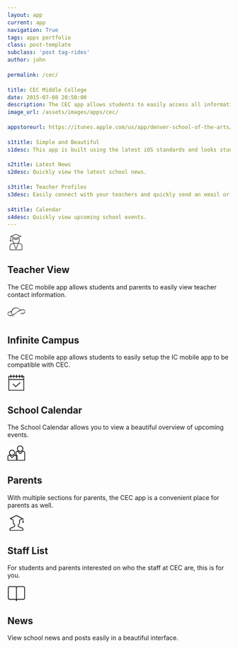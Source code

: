 ```yaml
---
layout: app
current: app
navigation: True
tags: apps portfolio
class: post-template
subclass: 'post tag-rides'
author: john

permalink: /cec/

title: CEC Middle College
date: 2015-07-08 20:50:00
description: The CEC app allows students to easily access all information regarding the school, classes, and teachers.
image_url: /assets/images/apps/cec/

appstoreurl: https://itunes.apple.com/us/app/denver-school-of-the-arts/id739611885?mt=8

s1title: Simple and Beautiful
s1desc: This app is built using the latest iOS standards and looks stunning.

s2title: Latest News
s2desc: Quickly view the latest school news.

s3title: Teacher Profiles
s3desc: Easily connect with your teachers and quickly send an email or call their phone.

s4title: Calendar
s4desc: Quickly view upcoming school events.
---
```


<div class="row list-items">
        <div class="col-lg-4 col-sm-6 col-xs-12">
            <i class="fa"><img width="40px" src="/assets/images/apps/icons/teacher.png"></i>
            <h2>Teacher View</h2>
            <p>The CEC mobile app allows students and parents to easily view teacher contact information.</p>
        </div><!-- Point -->
        <div class="col-lg-4 col-sm-6 col-xs-12">
            <i class="fa"><img width="40px" src="/assets/images/apps/icons/ic.png"></i>
            <h2>Infinite Campus</h2>
            <p>The CEC mobile app allows students to easily setup the IC mobile app to be compatible with CEC.</p>
        </div><!-- Point -->
        <div class="col-lg-4 col-sm-6 col-xs-12">
            <i class="fa"><img width="40px" src="/assets/images/apps/icons/calendar.png"></i>
            <h2>School Calendar</h2>
            <p>The School Calendar allows you to view a beautiful overview of upcoming events.</p>
        </div><!-- Point -->
        <div class="col-lg-4 col-sm-6 col-xs-12">
            <i class="fa"><img width="40px" src="/assets/images/apps/icons/parent.png"></i>
            <h2>Parents</h2>
            <p>With multiple sections for parents, the CEC app is a convenient place for parents as well.</p>
        </div><!-- Point -->
        <div class="col-lg-4 col-sm-6 col-xs-12">
            <i class="fa"><img width="40px" src="/assets/images/apps/icons/student.png"></i>
            <h2>Staff List</h2>
            <p>For students and parents interested on who the staff at CEC are, this is for you.</p>
        </div><!-- Point -->
        <div class="col-lg-4 col-sm-6 col-xs-12">
            <i class="fa"><img width="40px" src="/assets/images/apps/icons/news.png"></i>
            <h2>News</h2>
            <p>View school news and posts easily in a beautiful interface.</p>
        </div><!-- Point -->
  </div><!-- /list-items -->